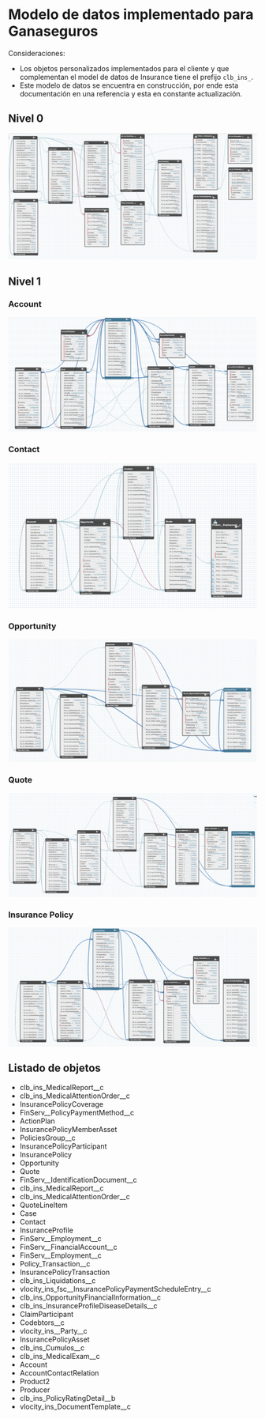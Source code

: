 # Modelo de datos implementado para Ganaseguros

Consideraciones:

-   Los objetos personalizados implementados para el cliente y que complementan el model de datos de Insurance tiene el prefijo `clb_ins_`.
-   Este modelo de datos se encuentra en construcción, por ende esta documentación en una referencia y esta en constante actualización.

## Nivel 0

![Modelo de datos](/images/Screenshot%202023-04-04%20at%209.14.31%20AM.png)

## Nivel 1

### Account

![Modelo de datos nivel 1 - Explosión de Account y sus relaciones](/images/Screenshot%202023-04-04%20at%209.27.46%20AM.png)

### Contact

![Modelo de datos nivel 1 - Explosión de Contact y sus relaciones](/images/Screenshot%202023-04-04%20at%209.32.52%20AM.png)

### Opportunity

![Modelo de datos nivel 1 - Explosión de Opportunity y sus relaciones](/images/Screenshot%202023-04-04%20at%209.35.33%20AM.png)

### Quote

![Modelo de datos nivel 1 - Explosión de Quote y sus relaciones](/images/Screenshot%202023-04-04%20at%209.40.35%20AM.png)

### Insurance Policy

![Modelo de datos nivel 1 - Explosión de Insurance Policy y sus relaciones](/images/Screenshot%202023-04-04%20at%209.44.51%20AM.png)

## Listado de objetos

-   clb_ins_MedicalReport\_\_c
-   clb_ins_MedicalAttentionOrder\_\_c
-   InsurancePolicyCoverage
-   FinServ\_\_PolicyPaymentMethod\_\_c
-   ActionPlan
-   InsurancePolicyMemberAsset
-   PoliciesGroup\_\_c
-   InsurancePolicyParticipant
-   InsurancePolicy
-   Opportunity
-   Quote
-   FinServ\_\_IdentificationDocument\_\_c
-   clb_ins_MedicalReport\_\_c
-   clb_ins_MedicalAttentionOrder\_\_c
-   QuoteLineItem
-   Case
-   Contact
-   InsuranceProfile
-   FinServ\_\_Employment\_\_c
-   FinServ\_\_FinancialAccount\_\_c
-   FinServ\_\_Employment\_\_c
-   Policy_Transaction\_\_c
-   InsurancePolicyTransaction
-   clb_ins_Liquidations\_\_c
-   vlocity_ins_fsc\_\_InsurancePolicyPaymentScheduleEntry\_\_c
-   clb_ins_OpportunityFinancialInformation\_\_c
-   clb_ins_InsuranceProfileDiseaseDetails\_\_c
-   ClaimParticipant
-   Codebtors\_\_c
-   vlocity_ins\_\_Party\_\_c
-   InsurancePolicyAsset
-   clb_ins_Cumulos\_\_c
-   clb_ins_MedicalExam\_\_c
-   Account
-   AccountContactRelation
-   Product2
-   Producer
-   clb_ins_PolicyRatingDetail\_\_b
-   vlocity_ins_DocumentTemplate\_\_c
